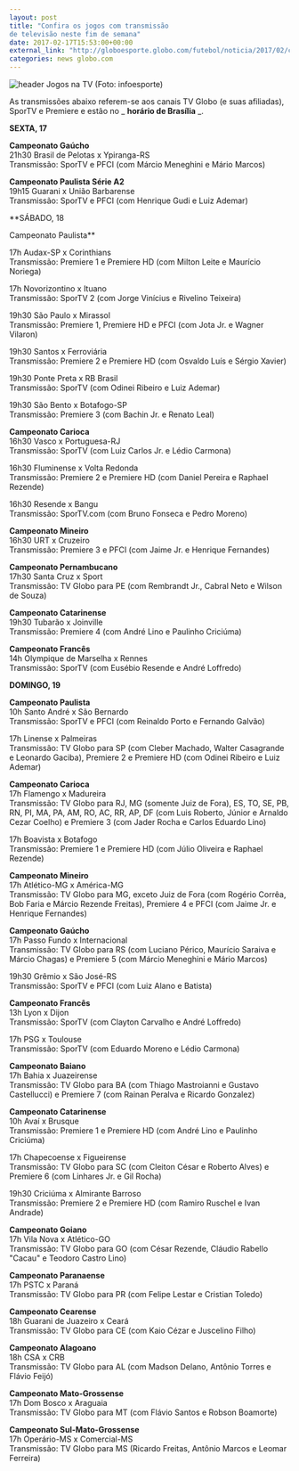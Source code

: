 ```yaml
---
layout: post
title: "Confira os jogos com transmissão 
de televisão neste fim de semana"
date: 2017-02-17T15:53:00+00:00
external_link: "http://globoesporte.globo.com/futebol/noticia/2017/02/confira-os-jogos-com-transmissao-da-televisao-neste-fim-de-semana.html"
categories: news globo.com
---
```

 ![header Jogos na TV (Foto: infoesporte)](http://s2.glbimg.com/qnuAu1qIFFpd2ICyfCdetEB9agI=/0x0:689x86/690x86/s.glbimg.com/es/ge/f/original/2015/03/10/header_jogos-na-tv_2.jpg "header Jogos na TV (Foto: infoesporte)")  

As transmissões abaixo referem-se aos canais TV Globo (e suas afiliadas), SporTV e Premiere e estão no _ **horário de Brasília** _.  
  
**SEXTA, 17**  
  
**Campeonato Gaúcho**  
21h30 Brasil de Pelotas x Ypiranga-RS  
Transmissão: SporTV e PFCI (com Márcio Meneghini e Mário Marcos)  
  
**Campeonato Paulista Série A2**  
19h15 Guarani x União Barbarense  
Transmissão: SporTV e PFCI (com Henrique Gudi e Luiz Ademar)  
  
**SÁBADO, 18  
  
Campeonato Paulista**  
    
17h Audax-SP x Corinthians  
Transmissão: Premiere 1 e Premiere HD (com Milton Leite e Maurício Noriega)  
  
17h Novorizontino x Ituano  
Transmissão: SporTV 2 (com Jorge Vinícius e Rivelino Teixeira)  
  
19h30 São Paulo x Mirassol  
Transmissão: Premiere 1, Premiere HD e PFCI (com Jota Jr. e Wagner Vilaron)

19h30 Santos x Ferroviária  
Transmissão: Premiere 2 e Premiere HD (com Osvaldo Luís e Sérgio Xavier)

19h30 Ponte Preta x RB Brasil  
Transmissão: SporTV (com Odinei Ribeiro e Luiz Ademar)  
  
19h30 São Bento x Botafogo-SP  
Transmissão: Premiere 3 (com Bachin Jr. e Renato Leal)  
  
**Campeonato Carioca**  
16h30 Vasco x Portuguesa-RJ  
Transmissão:&nbsp;SporTV (com Luiz Carlos Jr. e Lédio Carmona)  
  
16h30 Fluminense x Volta Redonda  
Transmissão: Premiere 2 e Premiere HD (com Daniel Pereira e Raphael Rezende)

16h30 Resende x Bangu  
Transmissão: SporTV.com (com Bruno Fonseca e Pedro Moreno)  
  
**Campeonato Mineiro**  
16h30 URT x Cruzeiro  
Transmissão: Premiere 3 e PFCI (com Jaime Jr. e Henrique Fernandes)

**Campeonato Pernambucano**  
17h30 Santa Cruz x Sport  
Transmissão: TV Globo para PE (com Rembrandt Jr., Cabral Neto e Wilson de Souza)  
  
**Campeonato Catarinense**  
19h30 Tubarão x Joinville  
Transmissão:&nbsp;Premiere 4 (com André Lino e Paulinho Criciúma)

**Campeonato Francês**  
14h Olympique de Marselha x Rennes  
Transmissão: SporTV (com Eusébio Resende e André Loffredo)

**DOMINGO, 19**  
  
**Campeonato Paulista**  
10h Santo André x São Bernardo  
Transmissão: SporTV e PFCI (com Reinaldo Porto e Fernando Galvão)  
  
17h Linense x Palmeiras  
Transmissão:&nbsp;TV Globo para SP (com Cleber Machado, Walter Casagrande e Leonardo Gaciba), Premiere 2 e Premiere HD (com Odinei Ribeiro e Luiz Ademar)

**Campeonato Carioca**  
17h Flamengo x Madureira  
Transmissão: TV Globo para RJ, MG (somente Juiz de Fora), ES, TO, SE, PB, RN, PI, MA, PA, AM, RO, AC, RR, AP, DF (com Luis Roberto, Júnior e Arnaldo Cezar Coelho) e Premiere 3 (com Jader Rocha e Carlos Eduardo Lino)  
  
17h Boavista x Botafogo  
Transmissão: Premiere 1 e Premiere HD (com Júlio Oliveira e Raphael Rezende)  
  
**Campeonato Mineiro**  
17h Atlético-MG x América-MG  
Transmissão: TV Globo para MG, exceto Juiz de Fora (com Rogério Corrêa, Bob Faria e Márcio Rezende Freitas), Premiere 4 e PFCI (com Jaime Jr. e Henrique Fernandes)

**Campeonato Gaúcho**  
17h Passo Fundo x Internacional  
Transmissão: TV Globo para RS (com Luciano Périco, Maurício Saraiva e Márcio Chagas) e Premiere 5&nbsp;(com Márcio Meneghini e Mário Marcos)  
  
19h30 Grêmio x São José-RS  
Transmissão: SporTV e PFCI (com Luiz Alano e Batista)  
  
**Campeonato Francês**  
13h Lyon x Dijon  
Transmissão: SporTV (com Clayton Carvalho e André Loffredo)  
  
17h PSG x Toulouse  
Transmissão: SporTV (com Eduardo Moreno e Lédio Carmona)  
  
**Campeonato Baiano**  
17h Bahia x Juazeirense  
Transmissão: TV Globo para BA (com Thiago Mastroianni e Gustavo Castellucci) e Premiere 7 (com Rainan Peralva e Ricardo Gonzalez)  
  
**Campeonato Catarinense**  
10h Avaí x Brusque  
Transmissão:&nbsp;Premiere 1 e Premiere HD (com André Lino e Paulinho Criciúma)

17h Chapecoense x Figueirense  
Transmissão:&nbsp;TV Globo para SC (com Cleiton César e Roberto Alves) e Premiere 6 (com Linhares Jr. e Gil Rocha)  
  
19h30 Criciúma x Almirante Barroso  
Transmissão: Premiere 2 e Premiere HD (com Ramiro Ruschel e Ivan Andrade)  
  
**Campeonato Goiano**  
17h Vila Nova x Atlético-GO  
Transmissão: TV Globo para GO (com César Rezende, Cláudio Rabello "Cacau" e Teodoro Castro Lino)  
  
**Campeonato Paranaense**  
17h PSTC x Paraná  
Transmissão:&nbsp;TV Globo para PR (com Felipe Lestar e Cristian Toledo)

**Campeonato Cearense**  
18h Guarani de Juazeiro x Ceará  
Transmissão: TV Globo para CE (com Kaio Cézar e Juscelino Filho)  
  
**Campeonato Alagoano**  
18h CSA x CRB  
Transmissão: TV Globo para AL (com Madson Delano, Antônio Torres e Flávio Feijó)

**Campeonato Mato-Grossense**  
17h Dom Bosco x Araguaia  
Transmissão: TV Globo para MT (com Flávio Santos e Robson Boamorte)  
  
**Campeonato Sul-Mato-Grossense**  
17h Operário-MS x Comercial-MS&nbsp;  
Transmissão: TV Globo para MS (Ricardo Freitas,&nbsp;Antônio Marcos e Leomar Ferreira)

